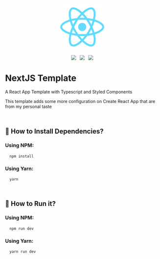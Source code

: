 <p align="center">
    <img src="./public/logo192.png" style='width: 150px'/>
  <p align='center'>
     <img src="https://img.shields.io/badge/Library-React-lightgrey" />
     &nbsp;
     <img src="https://img.shields.io/badge/Language-TypeScript-blue" />
     &nbsp;
     <img src="https://img.shields.io/badge/Style-Styled%20Components-green"/>
  </p>
</p>

# NextJS Template

A React App Template with Typescript and Styled Components

This template adds some more configuration on Create React App that are from my personal taste

<br/>

## 💾 How to Install Dependencies?

### Using NPM:

```
  npm install
```

### Using Yarn:

```
  yarn
```

<br/>

## 🚀 How to Run it?

### Using NPM:

```
  npm run dev
```

### Using Yarn:

```
  yarn run dev
```
